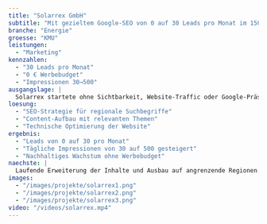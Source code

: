 ```yaml
---
title: "Solarrex GmbH"
subtitle: "Mit gezieltem Google-SEO von 0 auf 30 Leads pro Monat im 150 km-Radius um Düren"
branche: "Energie"
groesse: "KMU"
leistungen:
  - "Marketing"
kennzahlen:
  - "30 Leads pro Monat"
  - "0 € Werbebudget"
  - "Impressionen 30→500"
ausgangslage: |
  Solarrex startete ohne Sichtbarkeit, Website-Traffic oder Google-Präsenz. Ziel war es, organische Anfragen im regionalen Umfeld zu gewinnen.
loesung:
  - "SEO-Strategie für regionale Suchbegriffe"
  - "Content-Aufbau mit relevanten Themen"
  - "Technische Optimierung der Website"
ergebnis:
  - "Leads von 0 auf 30 pro Monat"
  - "Tägliche Impressionen von 30 auf 500 gesteigert"
  - "Nachhaltiges Wachstum ohne Werbebudget"
naechste: |
  Laufende Erweiterung der Inhalte und Ausbau auf angrenzende Regionen.
images:
  - "/images/projekte/solarrex1.png"
  - "/images/projekte/solarrex2.png"
  - "/images/projekte/solarrex3.png"
video: "/videos/solarrex.mp4"
---
```

